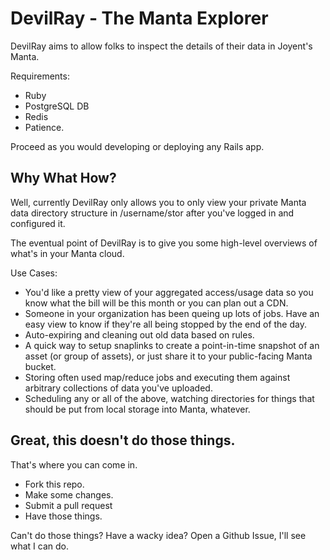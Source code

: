 # DevilRay - The Manta Explorer

DevilRay aims to allow folks to inspect the details of their data in Joyent's Manta. 

Requirements:

* Ruby
* PostgreSQL DB
* Redis
* Patience.

Proceed as you would developing or deploying any Rails app. 


## Why What How?

Well, currently DevilRay only allows you to only view your private Manta data directory structure in /username/stor after you've logged in and configured it. 

The eventual point of DevilRay is to give you some high-level overviews of what's in your Manta cloud. 

Use Cases:

* You'd like a pretty view of your aggregated access/usage data so you know what the bill will be this month or you can plan out a CDN.
* Someone in your organization has been queing up lots of jobs. Have an easy view to know if they're all being stopped by the end of the day. 
* Auto-expiring and cleaning out old data based on rules.
* A quick way to setup snaplinks to create a point-in-time snapshot of an asset (or group of assets), or just share it to your public-facing Manta bucket.
* Storing often used map/reduce jobs and executing them against arbitrary collections of data you've uploaded.
* Scheduling any or all of the above, watching directories for things that should be put from local storage into Manta, whatever.


## Great, this doesn't do those things.

That's where you can come in.

* Fork this repo.
* Make some changes.
* Submit a pull request
* Have those things. 
 
Can't do those things? Have a wacky idea? Open a Github Issue, I'll see what I can do. 
